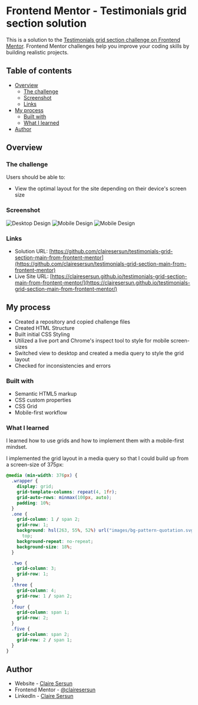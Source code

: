 # Frontend Mentor - Testimonials grid section solution

This is a solution to the [Testimonials grid section challenge on Frontend Mentor](https://www.frontendmentor.io/challenges/testimonials-grid-section-Nnw6J7Un7). Frontend Mentor challenges help you improve your coding skills by building realistic projects.

## Table of contents

- [Overview](#overview)
  - [The challenge](#the-challenge)
  - [Screenshot](#screenshot)
  - [Links](#links)
- [My process](#my-process)
  - [Built with](#built-with)
  - [What I learned](#what-i-learned)
- [Author](#author)

## Overview

### The challenge

Users should be able to:

- View the optimal layout for the site depending on their device's screen size

### Screenshot

![Desktop Design](/images/desktop.png)
![Mobile Design](/images/375%20-%201.png)
![Mobile Design](/images/375%20-%202.png)

### Links

- Solution URL: [https://github.com/clairesersun/testimonials-grid-section-main-from-frontent-mentor](https://github.com/clairesersun/testimonials-grid-section-main-from-frontent-mentor)
- Live Site URL: [https://clairesersun.github.io/testimonials-grid-section-main-from-frontent-mentor/](https://clairesersun.github.io/testimonials-grid-section-main-from-frontent-mentor/)

## My process

- Created a repository and copied challenge files
- Created HTML Structure
- Built initial CSS Styling
- Utilized a live port and Chrome's inspect tool to style for mobile screen-sizes
- Switched view to desktop and created a media query to style the grid layout
- Checked for inconsistencies and errors

### Built with

- Semantic HTML5 markup
- CSS custom properties
- CSS Grid
- Mobile-first workflow

### What I learned

I learned how to use grids and how to implement them with a mobile-first mindset.

I implemented the grid layout in a media query so that I could build up from a screen-size of 375px:

```css
@media (min-width: 376px) {
  .wrapper {
    display: grid;
    grid-template-columns: repeat(4, 1fr);
    grid-auto-rows: minmax(100px, auto);
    padding: 10%;
  }
  .one {
    grid-column: 1 / span 2;
    grid-row: 1;
    background: hsl(263, 55%, 52%) url("images/bg-pattern-quotation.svg") right 20%
      top;
    background-repeat: no-repeat;
    background-size: 18%;
  }

  .two {
    grid-column: 3;
    grid-row: 1;
  }
  .three {
    grid-column: 4;
    grid-row: 1 / span 2;
  }
  .four {
    grid-column: span 1;
    grid-row: 2;
  }
  .five {
    grid-column: span 2;
    grid-row: 2 / span 1;
  }
}
```

## Author

- Website - [Claire Sersun](https://www.clairesersun.com/)
- Frontend Mentor - [@clairesersun](https://www.frontendmentor.io/profile/clairesersun)
- LinkedIn - [Claire Sersun](https://www.linkedin.com/in/clairesersun/)
